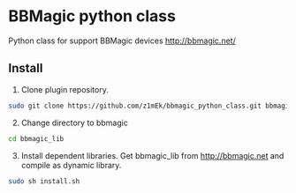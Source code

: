 # BBMagic python class

Python class for support BBMagic devices http://bbmagic.net/

## Install

1. Clone plugin repository.
```bash
sudo git clone https://github.com/z1mEk/bbmagic_python_class.git bbmagic_lib
```
2. Change directory to bbmagic
```bash
cd bbmagic_lib
```
3. Install dependent libraries. Get bbmagic_lib from http://bbmagic.net and compile as dynamic library.
```bash
sudo sh install.sh
```
